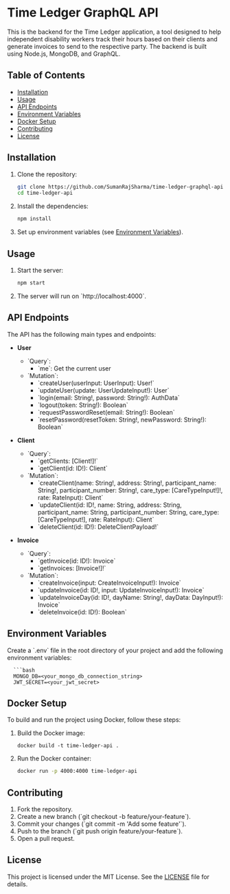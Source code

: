 
# Time Ledger GraphQL API

This is the backend for the Time Ledger application, a tool designed to help independent disability workers track their hours based on their clients and generate invoices to send to the respective party. The backend is built using Node.js, MongoDB, and GraphQL.

## Table of Contents

- [Installation](#installation)
- [Usage](#usage)
- [API Endpoints](#api-endpoints)
- [Environment Variables](#environment-variables)
- [Docker Setup](#docker-setup)
- [Contributing](#contributing)
- [License](#license)

## Installation

1. Clone the repository:

   ```bash
   git clone https://github.com/SumanRajSharma/time-ledger-graphql-api.git
   cd time-ledger-api

2. Install the dependencies:

     ```bash
     npm install

3. Set up environment variables (see [Environment Variables](#environment-variables)).

## Usage

1. Start the server:

   ```bash
   npm start

2. The server will run on \`http://localhost:4000\`.

## API Endpoints

The API has the following main types and endpoints:

- **User**
  - \`Query\`:
    - \`me\`: Get the current user
  - \`Mutation\`:
    - \`createUser(userInput: UserInput): User!\`
    - \`updateUser(update: UserUpdateInput!): User\`
    - \`login(email: String!, password: String!): AuthData\`
    - \`logout(token: String!): Boolean\`
    - \`requestPasswordReset(email: String!): Boolean\`
    - \`resetPassword(resetToken: String!, newPassword: String!): Boolean\`

- **Client**
  - \`Query\`:
    - \`getClients: [Client!]!\`
    - \`getClient(id: ID!): Client\`
  - \`Mutation\`:
    - \`createClient(name: String!, address: String!, participant_name: String!, participant_number: String!, care_type: [CareTypeInput!]!, rate: RateInput): Client\`
    - \`updateClient(id: ID!, name: String, address: String, participant_name: String, participant_number: String, care_type: [CareTypeInput!], rate: RateInput): Client\`
    - \`deleteClient(id: ID!): DeleteClientPayload!\`

- **Invoice**
  - \`Query\`:
    - \`getInvoice(id: ID!): Invoice\`
    - \`getInvoices: [Invoice!]!\`
  - \`Mutation\`:
    - \`createInvoice(input: CreateInvoiceInput!): Invoice\`
    - \`updateInvoice(id: ID!, input: UpdateInvoiceInput!): Invoice\`
    - \`updateInvoiceDay(id: ID!, dayName: String!, dayData: DayInput!): Invoice\`
    - \`deleteInvoice(id: ID!): Boolean\`

## Environment Variables

Create a \`.env\` file in the root directory of your project and add the following environment variables:

      ```bash   
      MONGO_DB=<your_mongo_db_connection_string>
      JWT_SECRET=<your_jwt_secret>

## Docker Setup

To build and run the project using Docker, follow these steps:

1. Build the Docker image:

   ```
   docker build -t time-ledger-api .

2. Run the Docker container:

   ```bash
   docker run -p 4000:4000 time-ledger-api

## Contributing

1. Fork the repository.
2. Create a new branch (\`git checkout -b feature/your-feature\`).
3. Commit your changes (\`git commit -m 'Add some feature'\`).
4. Push to the branch (\`git push origin feature/your-feature\`).
5. Open a pull request.

## License

This project is licensed under the MIT License. See the [LICENSE](LICENSE) file for details.
